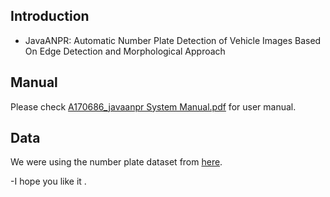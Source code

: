 ## Introduction
- JavaANPR: Automatic Number Plate Detection of Vehicle Images Based On Edge Detection and Morphological Approach

## Manual
Please check [A170686_javaanpr System Manual.pdf](/A170686_javaanpr_System_Manual.pdf) for user manual.

## Data

We were using the number plate dataset from [here](http://javaanpr.sourceforge.net/).

-I hope you like it .


